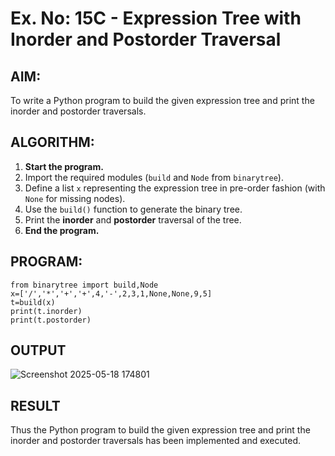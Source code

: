# Ex. No: 15C - Expression Tree with Inorder and Postorder Traversal

## AIM:
To write a Python program to build the given expression tree and print the inorder and postorder traversals.


## ALGORITHM:

1. **Start the program.**
2. Import the required modules (`build` and `Node` from `binarytree`).
3. Define a list `x` representing the expression tree in pre-order fashion (with `None` for missing nodes).
4. Use the `build()` function to generate the binary tree.
5. Print the **inorder** and **postorder** traversal of the tree.
6. **End the program.**


## PROGRAM:

```
from binarytree import build,Node
x=['/','*','+','+',4,'-',2,3,1,None,None,9,5]
t=build(x)
print(t.inorder)
print(t.postorder)
```

## OUTPUT
![Screenshot 2025-05-18 174801](https://github.com/user-attachments/assets/eb9671e8-3fc2-4560-a6e0-6955083c7b94)
## RESULT
Thus the Python program to build the given expression tree and print the inorder and postorder traversals has been implemented and executed.
